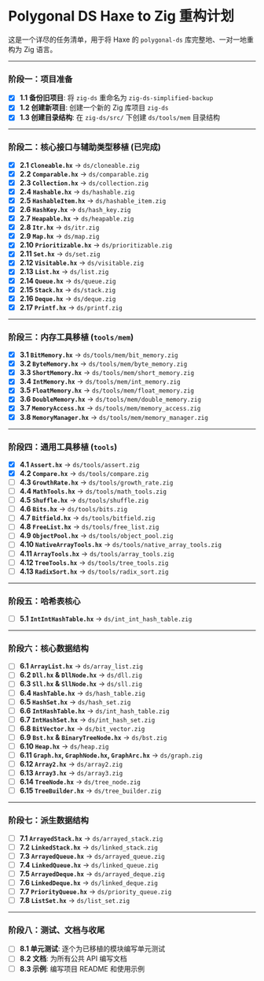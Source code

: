 # Polygonal DS Haxe to Zig 重构计划

这是一个详尽的任务清单，用于将 Haxe 的 `polygonal-ds` 库完整地、一对一地重构为 Zig 语言。

---

### 阶段一：项目准备

- [x] **1.1 备份旧项目**: 将 `zig-ds` 重命名为 `zig-ds-simplified-backup`
- [x] **1.2 创建新项目**: 创建一个新的 Zig 库项目 `zig-ds`
- [x] **1.3 创建目录结构**: 在 `zig-ds/src/` 下创建 `ds/tools/mem` 目录结构

---

### 阶段二：核心接口与辅助类型移植 (已完成)

- [x] **2.1 `Cloneable.hx`** -> `ds/cloneable.zig`
- [x] **2.2 `Comparable.hx`** -> `ds/comparable.zig`
- [x] **2.3 `Collection.hx`** -> `ds/collection.zig`
- [x] **2.4 `Hashable.hx`** -> `ds/hashable.zig`
- [x] **2.5 `HashableItem.hx`** -> `ds/hashable_item.zig`
- [x] **2.6 `HashKey.hx`** -> `ds/hash_key.zig`
- [x] **2.7 `Heapable.hx`** -> `ds/heapable.zig`
- [x] **2.8 `Itr.hx`** -> `ds/itr.zig`
- [x] **2.9 `Map.hx`** -> `ds/map.zig`
- [x] **2.10 `Prioritizable.hx`** -> `ds/prioritizable.zig`
- [x] **2.11 `Set.hx`** -> `ds/set.zig`
- [x] **2.12 `Visitable.hx`** -> `ds/visitable.zig`
- [x] **2.13 `List.hx`** -> `ds/list.zig`
- [x] **2.14 `Queue.hx`** -> `ds/queue.zig`
- [x] **2.15 `Stack.hx`** -> `ds/stack.zig`
- [x] **2.16 `Deque.hx`** -> `ds/deque.zig`
- [x] **2.17 `Printf.hx`** -> `ds/printf.zig`

---

### 阶段三：内存工具移植 (`tools/mem`)
- [x] **3.1 `BitMemory.hx`** -> `ds/tools/mem/bit_memory.zig`
- [x] **3.2 `ByteMemory.hx`** -> `ds/tools/mem/byte_memory.zig`
- [x] **3.3 `ShortMemory.hx`** -> `ds/tools/mem/short_memory.zig`
- [x] **3.4 `IntMemory.hx`** -> `ds/tools/mem/int_memory.zig`
- [x] **3.5 `FloatMemory.hx`** -> `ds/tools/mem/float_memory.zig`
- [x] **3.6 `DoubleMemory.hx`** -> `ds/tools/mem/double_memory.zig`
- [x] **3.7 `MemoryAccess.hx`** -> `ds/tools/mem/memory_access.zig`
- [x] **3.8 `MemoryManager.hx`** -> `ds/tools/mem/memory_manager.zig`

---

### 阶段四：通用工具移植 (`tools`)

- [x] **4.1 `Assert.hx`** -> `ds/tools/assert.zig`
- [x] **4.2 `Compare.hx`** -> `ds/tools/compare.zig`
- [ ] **4.3 `GrowthRate.hx`** -> `ds/tools/growth_rate.zig`
- [ ] **4.4 `MathTools.hx`** -> `ds/tools/math_tools.zig`
- [ ] **4.5 `Shuffle.hx`** -> `ds/tools/shuffle.zig`
- [ ] **4.6 `Bits.hx`** -> `ds/tools/bits.zig`
- [ ] **4.7 `Bitfield.hx`** -> `ds/tools/bitfield.zig`
- [ ] **4.8 `FreeList.hx`** -> `ds/tools/free_list.zig`
- [ ] **4.9 `ObjectPool.hx`** -> `ds/tools/object_pool.zig`
- [ ] **4.10 `NativeArrayTools.hx`** -> `ds/tools/native_array_tools.zig`
- [ ] **4.11 `ArrayTools.hx`** -> `ds/tools/array_tools.zig`
- [ ] **4.12 `TreeTools.hx`** -> `ds/tools/tree_tools.zig`
- [ ] **4.13 `RadixSort.hx`** -> `ds/tools/radix_sort.zig`

---

### 阶段五：哈希表核心

- [ ] **5.1 `IntIntHashTable.hx`** -> `ds/int_int_hash_table.zig`

---

### 阶段六：核心数据结构

- [ ] **6.1 `ArrayList.hx`** -> `ds/array_list.zig`
- [ ] **6.2 `Dll.hx` & `DllNode.hx`** -> `ds/dll.zig`
- [ ] **6.3 `Sll.hx` & `SllNode.hx`** -> `ds/sll.zig`
- [ ] **6.4 `HashTable.hx`** -> `ds/hash_table.zig`
- [ ] **6.5 `HashSet.hx`** -> `ds/hash_set.zig`
- [ ] **6.6 `IntHashTable.hx`** -> `ds/int_hash_table.zig`
- [ ] **6.7 `IntHashSet.hx`** -> `ds/int_hash_set.zig`
- [ ] **6.8 `BitVector.hx`** -> `ds/bit_vector.zig`
- [ ] **6.9 `Bst.hx` & `BinaryTreeNode.hx`** -> `ds/bst.zig`
- [ ] **6.10 `Heap.hx`** -> `ds/heap.zig`
- [ ] **6.11 `Graph.hx`, `GraphNode.hx`, `GraphArc.hx`** -> `ds/graph.zig`
- [ ] **6.12 `Array2.hx`** -> `ds/array2.zig`
- [ ] **6.13 `Array3.hx`** -> `ds/array3.zig`
- [ ] **6.14 `TreeNode.hx`** -> `ds/tree_node.zig`
- [ ] **6.15 `TreeBuilder.hx`** -> `ds/tree_builder.zig`

---

### 阶段七：派生数据结构

- [ ] **7.1 `ArrayedStack.hx`** -> `ds/arrayed_stack.zig`
- [ ] **7.2 `LinkedStack.hx`** -> `ds/linked_stack.zig`
- [ ] **7.3 `ArrayedQueue.hx`** -> `ds/arrayed_queue.zig`
- [ ] **7.4 `LinkedQueue.hx`** -> `ds/linked_queue.zig`
- [ ] **7.5 `ArrayedDeque.hx`** -> `ds/arrayed_deque.zig`
- [ ] **7.6 `LinkedDeque.hx`** -> `ds/linked_deque.zig`
- [ ] **7.7 `PriorityQueue.hx`** -> `ds/priority_queue.zig`
- [ ] **7.8 `ListSet.hx`** -> `ds/list_set.zig`

---

### 阶段八：测试、文档与收尾

- [ ] **8.1 单元测试**: 逐个为已移植的模块编写单元测试
- [ ] **8.2 文档**: 为所有公共 API 编写文档
- [ ] **8.3 示例**: 编写项目 README 和使用示例